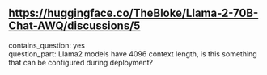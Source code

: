 ## https://huggingface.co/TheBloke/Llama-2-70B-Chat-AWQ/discussions/5

contains_question: yes  
question_part: Llama2 models have 4096 context length, is this something that can be configured during deployment?